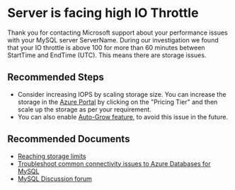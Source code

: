 <properties
    pageTitle="Orcas MySQL server is facing high IO throttle"
    description="Orcas MySQL server is facing high IO throttle"
    infoBubbleText="Server is facing high IO throttle. See details on the right"
    service="microsoft.dbformysql"
    resource="dbformysql"
    authors="congwang"
    ms.author="conwan"
    displayOrder="100"
    articleId="dbformysql-asc-performance-xiooperation"
    diagnosticScenario="OrcasMySQLXIOThrottle"
    selfHelpType="rca"
    resourceTags="servers, databases"
	cloudEnvironments="public, Fairfax"
	ownershipId="AzureData_AzureDatabaseforMySQL"
/>

# Server is facing high IO Throttle

<!--issueDescription-->
Thank you for contacting Microsoft support about your performance issues with your MySQL server <!--$ServerName-->ServerName<!--/$ServerName-->. During our investigation we found that your IO throttle is above 100 for more than 60 minutes between <!--$StartTime-->StartTime<!--/$StartTime--> and <!--$EndTime-->EndTime<!--/$EndTime--> (UTC). This means there are storage issues.
<!--/issueDescription-->

## **Recommended Steps**

* Consider increasing IOPS by scaling storage size. You can increase the storage in the [Azure Portal](https://portal.azure.com) by clicking on the "Pricing Tier" and then scale up the storage as per your requirement.
* You can also enable [Auto-Grow feature](https://docs.microsoft.com/azure/mysql/howto-auto-grow-storage-portal), to avoid this issue in the future.

## **Recommended Documents**

* [Reaching storage limits](https://docs.microsoft.com/azure/mysql/concepts-pricing-tiers)
* [Troubleshoot common connectivity issues to Azure Databases for MySQL](https://docs.microsoft.com/azure/mysql/howto-troubleshoot-common-connection-issues)<br>
* [MySQL Discussion forum](https://social.msdn.microsoft.com/Forums/home?forum=AzureDatabaseforMySQL)